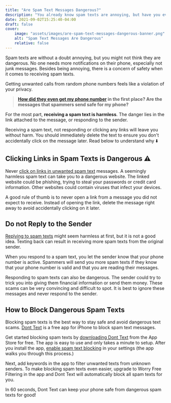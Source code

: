 ```yaml
---
title: "Are Spam Text Messages Dangerous?"
description: "You already know spam texts are annoying, but have you ever wondered if they are dangerous? Dive into the dangers of spam texts."
date: 2021-09-02T15:25:40-04:00
draft: false
cover:
    image: "assets/images/are-spam-text-messages-dangerous-banner.png"
    alt: "Spam Text Messages Are Dangerous"
    relative: false 
---
```


Spam texts are without a doubt annoying, but you might not think they are dangerous. No one needs more notifications on their phone, especially not junk messages. Besides being annoying, there is a concern of safety when it comes to receiving spam texts. 

Getting unwanted calls from random phone numbers feels like a violation of your privacy. 

> **[How did they even get my phone number](/blog/why-am-i-getting-spam-text-messages) in the first place? Are the messages that spammers send safe for my phone?**

For the most part, **receiving a spam text is harmless**. The danger lies in the link attached to the message, or responding to the sender.

Receiving a spam text, not responding or clicking any links will leave you without harm. You should immediately delete the text to ensure you don't accidentally click on the message later. Read below to understand why :arrow_down:

## Clicking Links in Spam Texts is Dangerous ⚠️

Never [click on links in unwanted spam text](/blog/clicked-link-spam-text) messages. A seemingly harmless spam text can take you to a dangerous website. The linked website could be phishing, trying to steal your passwords or credit card information. Other websites could contain viruses that infect your devices. 

A good rule of thumb is to never open a link from a message you did not expect to receive. Instead of opening the link, delete the message right away to avoid accidentally clicking on it later. 

## Do not Reply to the Sender

[Replying to spam texts](/blog/i-replied-to-a-spam-text/) might seem harmless at first, but it is not a good idea. Texting back can result in receiving more spam texts from the original sender. 

When you respond to a spam text, you let the sender know that your phone number is active. Spammers will send you more spam texts if they know that your phone number is valid and that you are reading their messages.

Responding to spam texts can also be dangerous. The sender could try to trick you into giving them financial information or send them money. These scams can be very convincing and difficult to spot. It is best to ignore these messages and never respond to the sender.

## How to Block Dangerous Spam Texts

Blocking spam texts is the best way to stay safe and avoid dangerous text scams. [Dont Text](/) is a free app for iPhone to block spam text messages. 

Get started blocking spam texts by [downloading Dont Text](https://apps.apple.com/us/app/dont-text/id1540836811) from the App Store for free. The app is easy to use and only takes a minute to setup. After you install the app, [enable spam text blocking](/blog/block-spam-texts) in your settings (the app walks you through this process.)

Next, add keywords in the app to filter unwanted texts from unknown senders. To make blocking spam texts even easier, upgrade to Worry Free Filtering in the app and Dont Text will automatically block all spam texts for you.

In 60 seconds, Dont Text can keep your phone safe from dangerous spam texts for good!